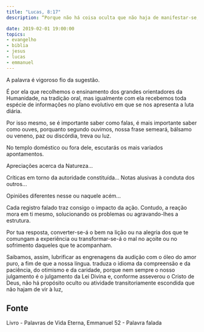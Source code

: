 ```yaml
---
title: "Lucas, 8:17"
description: “Porque não há coisa oculta que não haja de manifestar-se, nem escondida que não haja de saber-se e vir à luz. Vede, pois, como ouvis.” – Jesus.

date: 2019-02-01 19:00:00
topics: 
- evangelho
- biblia
- jesus
- lucas
- emmanuel
---
```


A palavra é vigoroso fio da sugestão.

É por ela que recolhemos o ensinamento dos grandes orientadores da Humanidade, na
tradição oral, mas igualmente com ela recebemos toda espécie de informações no plano
evolutivo em que se nos apresenta a luta diária.

Por isso mesmo, se é importante saber como falas, é mais importante saber como ouves,
porquanto segundo ouvimos, nossa frase semeará, bálsamo ou veneno, paz ou discórdia,
treva ou luz.

No templo doméstico ou fora dele, escutarás os mais variados apontamentos.

Apreciações acerca da Natureza...

Críticas em torno da autoridade constituída... Notas alusivas à conduta dos outros...

Opiniões diferentes nesse ou naquele acém...

Cada registro falado traz consigo o impacto da ação. Contudo, a reação mora em ti
mesmo, solucionando os problemas ou agravando-lhes a estrutura.

Por tua resposta, converter-se-á o bem na lição ou na alegria dos que te comungam a
experiência ou transformar-se-á o mal no açoite ou no sofrimento daqueles que te
acompanham.

Saibamos, assim, lubrificar as engrenagens da audição com o óleo do amor puro, a fim de
que a nossa língua. traduza o idioma da compreensão e da paciência, do otimismo e da
caridade, porque nem sempre o nosso julgamento é o julgamento da Lei Divina e,
conforme asseverou o Cristo de Deus, não há propósito oculto ou atividade
transitoriamente escondida que não hajam de vir à luz,



## Fonte
Livro - Palavras de Vida Eterna, Emmanuel
52 - Palavra falada
